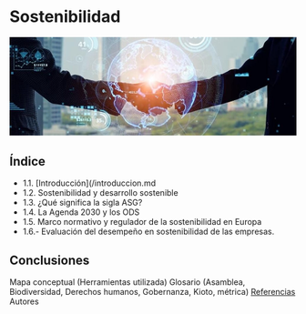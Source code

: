 # Sostenibilidad
![imagen sostenibilidad](/img/sostenibilidad.jpeg)
## Índice
- 1.1. [Introducción](/introduccion.md
- 1.2. Sostenibilidad y desarrollo sostenible
- 1.3. ¿Qué significa la sigla ASG?
- 1.4. La Agenda 2030 y los ODS
- 1.5. Marco normativo y regulador de la sostenibilidad en Europa
- 1.6.- Evaluación del desempeño en sostenibilidad de las empresas.
## Conclusiones
Mapa conceptual (Herramientas utilizada)
Glosario (Asamblea, Biodiversidad, Derechos humanos, Gobernanza, Kioto, métrica)
[Referencias](/referencias.md)
Autores
